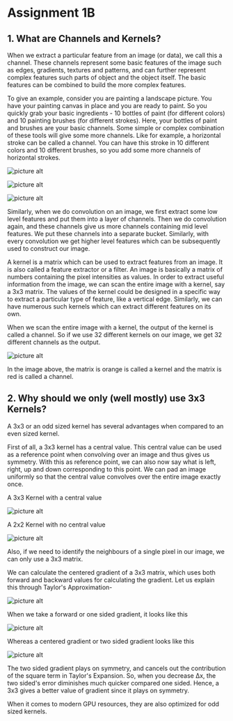 # Assignment 1B

## 1.  What are Channels and Kernels? ##

When we extract a particular feature from an image (or data), we call this a channel. These channels represent some basic features of the image such as edges, gradients, textures and patterns, and can further represent complex features such parts of object and the object itself. The basic features can be combined to build the more complex features.

To give an example, consider you are painting a landscape picture. You have your painting canvas in place and you are ready to paint. So you quickly grab your basic ingredients - 10 bottles of paint (for different colors) and 10 painting brushes (for different strokes). Here, your bottles of paint and brushes are your basic channels. Some simple or complex combination of these tools will give some more channels. Like for example, a horizontal stroke can be called a channel. You can have this stroke in 10 different colors and 10 different brushes, so you add some more channels of horizontal strokes.

![picture alt](https://github.com/nrajmalwar/Project-1/blob/master/Images/Oil%20Paint%20Bottles.jpg)

![picture alt](https://github.com/nrajmalwar/Project-1/blob/master/Images/Paint%20brushes.jpg)

![picture alt](https://github.com/nrajmalwar/Project-1/blob/master/Images/Brush%20Strokes.jpg)

Similarly, when we do convolution on an image, we first extract some low level features and put them into a layer of channels. Then we do convolution again, and these channels give us more channels containing mid level features. We put these channels into a separate bucket. Similarly, with every convolution we get higher level features which can be subsequently used to construct our image.

A kernel is a matrix which can be used to extract features from an image. It is also called a feature extractor or a filter. An image is basically a matrix of numbers containing the pixel intensities as values. In order to extract useful information from the image, we can scan the entire image with a kernel, say a 3x3 matrix. The values of the kernel could be designed in a specific way to extract a particular type of feature, like a vertical edge. Similarly, we can have numerous such kernels which can extract different features on its own.

When we scan the entire image with a kernel, the output of the kernel is called a channel. So if we use 32 different kernels on our image, we get 32 different channels as the output.

![picture alt](https://github.com/nrajmalwar/Project-1/blob/master/Images/Filters.gif)

In the image above, the matrix is orange is called a kernel and the matrix is red is called a channel.

## 2.  Why should we only (well mostly) use 3x3 Kernels? ##

A  3x3 or an odd sized kernel has several advantages when compared to an even sized kernel.

First of all, a 3x3 kernel has a central value. This  central value can be used as a reference point when convolving over an image and thus gives us symmetry. With this as reference point, we can also now say what is left, right, up and down corresponding to this point. We can pad an image uniformly so that the central value convolves over the entire image exactly once.

A 3x3 Kernel with a central value

![picture alt](https://github.com/nrajmalwar/Project-1/blob/master/Images/3x3.png)

A 2x2 Kernel with no central value

![picture alt](https://github.com/nrajmalwar/Project-1/blob/master/Images/2x2.png)

Also, if we need to identify the neighbours of a single pixel in our image, we can only use a 3x3 matrix.

We can calculate the centered gradient of a 3x3 matrix, which uses both forward and backward values for calculating the gradient. Let us explain this through Taylor's Approximation-

![picture alt](https://github.com/nrajmalwar/Project-1/blob/master/Images/Taylor's%20Approximation.PNG)

When we take a forward or one sided gradient, it looks like this

![picture alt](https://github.com/nrajmalwar/Project-1/blob/master/Images/Forward_Numerical_Gradient.PNG)

Whereas a centered gradient or two sided gradient looks like this

![picture alt](https://github.com/nrajmalwar/Project-1/blob/master/Images/Centered_Numerical_Gradient.PNG)

The two sided gradient plays on symmetry, and cancels out the contribution of the square term in Taylor's Expansion. So, when you decrease Δx, the two sided's error diminishes much quicker compared one sided. Hence, a 3x3 gives a better value of gradient since it plays on symmetry.

When it comes to modern GPU resources, they are also optimized for odd sized kernels.


